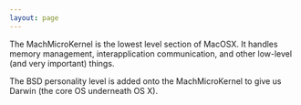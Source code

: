 ```yaml
---
layout: page
---
```




The MachMicroKernel is the lowest level section of MacOSX. It handles memory management, interapplication communication, and other low-level (and very important) things.

The BSD personality level is added onto the MachMicroKernel to give us Darwin (the core OS underneath OS X).
